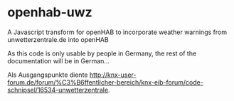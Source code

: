# openhab-uwz
A Javascript transform for openHAB to incorporate weather warnings from unwetterzentrale.de into openHAB

As this code is only usable by people in Germany, the rest of the documentation will be in German...

Als Ausgangspunkte diente http://knx-user-forum.de/forum/%C3%B6ffentlicher-bereich/knx-eib-forum/code-schnipsel/16534-unwetterzentrale.
